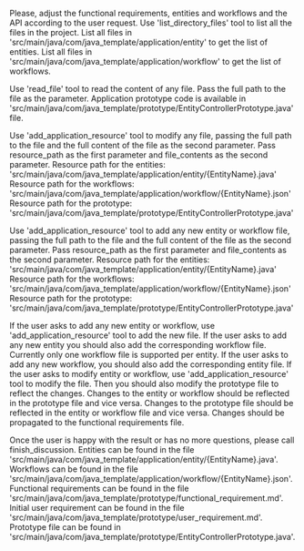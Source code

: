 Please, adjust the functional requirements, entities and workflows and the API according to the user request. 
Use 'list_directory_files' tool to list all the files in the project. 
List all files in 'src/main/java/com/java_template/application/entity' to get the list of entities.
List all files in 'src/main/java/com/java_template/application/workflow' to get the list of workflows.

Use 'read_file' tool to read the content of any file. Pass the full path to the file as the parameter.
Application prototype code is available in 'src/main/java/com/java_template/prototype/EntityControllerPrototype.java' file.

Use 'add_application_resource' tool to modify any file, passing the full path to the file and the full content of the file as the second parameter.
Pass resource_path as the first parameter and file_contents as the second parameter.
Resource path for the entities: 'src/main/java/com/java_template/application/entity/{EntityName}.java'
Resource path for the workflows: 'src/main/java/com/java_template/application/workflow/{EntityName}.json'
Resource path for the prototype: 'src/main/java/com/java_template/prototype/EntityControllerPrototype.java'

Use 'add_application_resource' tool to add any new entity or workflow file, passing the full path to the file and the full content of the file as the second parameter.
Pass resource_path as the first parameter and file_contents as the second parameter.
Resource path for the entities: 'src/main/java/com/java_template/application/entity/{EntityName}.java'
Resource path for the workflows: 'src/main/java/com/java_template/application/workflow/{EntityName}.json'
Resource path for the prototype: 'src/main/java/com/java_template/prototype/EntityControllerPrototype.java'

If the user asks to add any new entity or workflow, use 'add_application_resource' tool to add the new file.
If the user asks to add any new entity you should also add the corresponding workflow file.
Currently only one workflow file is supported per entity.
If the user asks to add any new workflow, you should also add the corresponding entity file.
If the user asks to modify entity or workflow, use 'add_application_resource' tool to modify the file. Then you should also modify the prototype file to reflect the changes.
Changes to the entity or workflow should be reflected in the prototype file and vice versa.
Changes to the prototype file should be reflected in the entity or workflow file and vice versa.
Changes should be propagated to the functional requirements file.

Once the user is happy with the result or has no more questions, please call finish_discussion.
Entities can be found in the file 'src/main/java/com/java_template/application/entity/{EntityName}.java'.
Workflows can be found in the file 'src/main/java/com/java_template/application/workflow/{EntityName}.json'.
Functional requirements can be found in the file 'src/main/java/com/java_template/prototype/functional_requirement.md'.
Initial user requirement can be found in the file 'src/main/java/com/java_template/prototype/user_requirement.md'.
Prototype file can be found in 'src/main/java/com/java_template/prototype/EntityControllerPrototype.java'.
